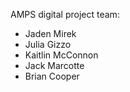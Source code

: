 AMPS digital project team:
- Jaden Mirek
- Julia Gizzo
- Kaitlin McConnon
- Jack Marcotte
- Brian Cooper
